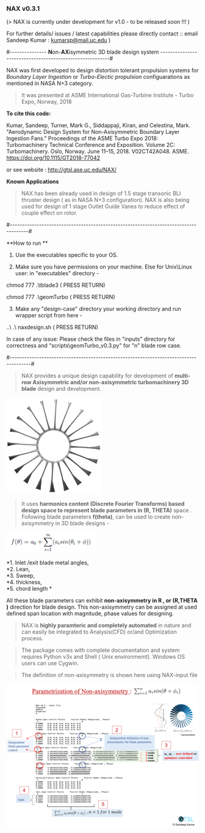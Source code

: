 ### NAX v0.3.1

(> NAX is currently under development for v1.0 - to be released soon !!! ) 

 For further details/ issues / latest capabilities please directly contact :: email Sandeep Kumar : kumarsp@mail.uc.edu )

#---------------      **N**on-**AX**isymmetric 3D blade design system      ---------------------------------------------------------#

NAX was first developed to design distortion tolerant propulsion systems for *Boundary Layer Ingestion* or *Turbo-Electic propulsion* configuarations as mentioned in NASA N+3 category.

> It was presented at ASME International Gas-Turbine Institute - Turbo Expo, Norway, 2018

**To cite this code:**


Kumar, Sandeep, Turner, Mark G., Siddappaji, Kiran, and Celestina, Mark. "Aerodynamic Design System for Non-Axisymmetric Boundary Layer Ingestion Fans." Proceedings of the ASME Turbo Expo 2018: Turbomachinery Technical Conference and Exposition. Volume 2C: Turbomachinery. Oslo, Norway. June 11–15, 2018. V02CT42A048. ASME. https://doi.org/10.1115/GT2018-77042

or see website : http://gtsl.ase.uc.edu/NAX/

**Known Applications**


> NAX has been already used in design of 1.5 stage transonic BLI thruster design ( as in NASA N+3 configuration).
> NAX is also being used for design of 1 stage Outlet Guide Vanes to reduce effect of couple effect on rotor.


#-------------------------------------------------------------------------------------#

 **How to run ** 

1. Use the executables specific to your OS.

2. Make sure you have permissions on your machine. Else for Unix\Linux user:  in "executables" directory -

chmod 777 .\tblade3 ( PRESS RETURN)

chmod 777 .\geomTurbo ( PRESS RETURN)


3. Make any "design-case" directory your working directory and run wrapper script from here - 

..\ .\ naxdesign.sh   ( PRESS RETURN)


In case of any issue: Please check the files in "inputs" directory for correctness and "scripts\geomTurbo_v0.3.py" for "n" blade row case. 

#--------------------------------------------------------------------------------------#


> NAX provides a unique design capability for development of **multi-row Axisymmetric and/or non-axisymmetric turbomachinery 3D blade** design and development. 

<img src="archives/nax_logo.png" width="250">

> It uses **harmonics content (Discrete Fourier Transforms) based design space to represent blade parameters in (R, THETA)** space . 
Following blade parameters **f(theta)**, can be used to create non-axisymmetry in 3D blade designs - 

<img src="archives/nax_dft_form.PNG" >

*1. Inlet /exit blade metal angles,  
*2. Lean,  
*3. Sweep,  
*4. thickness,  
*5. chord length *

All these blade parameters can exhibit **non-axisymmetry in R , or (R,THETA )** direction for blade design. This non-axisymmetry can be assigned at used defined span location with magnitude, phase values for designing. 



> NAX is **highly paramteric and completely automated** in nature and can easily be integrated to Analysis(CFD) or/and Optimization process.

>The package comes with complete documentation and system requires Python v3x and Shell ( Unix environmemt). Windows OS users can use Cygwin. 

> The definition of non-axisymmetry is shown here using NAX-input file
<img src="archives/nax_input_file.PNG" width="950">
